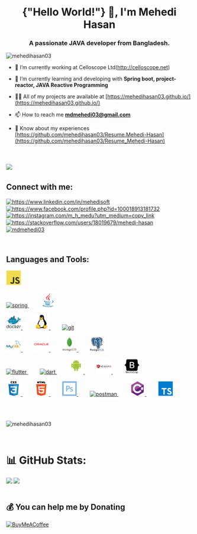 <h1 align="center">{"Hello World!"} 👋, I'm Mehedi Hasan</h1>
<h3 align="center">A passionate JAVA developer from Bangladesh.</h3>

<p align="left"> <img src="https://komarev.com/ghpvc/?username=mehedihasan03&label=Profile%20views&color=0e75b6&style=flat" alt="mehedihasan03" /> </p>

</a> </p>

- 🔭 I’m currently working at Celloscope Ltd(http://celloscope.net)

- 🌱 I’m currently learning and developing with **Spring boot, project-reactor, JAVA Reactive Programming**

- 👨‍💻 All of my projects are available at [https://mehedihasan03.github.io/](https://mehedihasan03.github.io/)

- 📫 How to reach me **mdmehedi03@gmail.com**

- 📄 Know about my experiences [https://github.com/mehedihasan03/Resume.Mehedi-Hasan](https://github.com/mehedihasan03/Resume_Mehedi-Hasan)

<br />
<h3><img src='https://raw.githubusercontent.com/ShahriarShafin/ShahriarShafin/main/Assets/handshake.gif' width="100px"></h3>
<h2 align="left">Connect with me:</h2>
<p align="left">
<a href="https://linkedin.com/in/https://www.linkedin.com/in/mehedisoft" target="blank"><img align="center" src="https://raw.githubusercontent.com/rahuldkjain/github-profile-readme-generator/master/src/images/icons/Social/linked-in-alt.svg" alt="https://www.linkedin.com/in/mehedisoft" height="30" width="40" /></a>
&nbsp;
&nbsp;
&nbsp;
&nbsp;
<a href="https://fb.com/https://www.facebook.com/profile.php?id=100018913181732" target="blank"><img align="center" src="https://raw.githubusercontent.com/rahuldkjain/github-profile-readme-generator/master/src/images/icons/Social/facebook.svg" alt="https://www.facebook.com/profile.php?id=100018913181732" height="30" width="40" /></a> 
&nbsp;
&nbsp;
&nbsp;
&nbsp;
<a href="https://instagram.com/https://instagram.com/m_h_medu?utm_medium=copy_link" target="blank"><img align="center" src="https://raw.githubusercontent.com/rahuldkjain/github-profile-readme-generator/master/src/images/icons/Social/instagram.svg" alt="https://instagram.com/m_h_medu?utm_medium=copy_link" height="30" width="40" /></a>
&nbsp;
&nbsp;
&nbsp;
&nbsp;
<a href="https://stackoverflow.com/users/https://stackoverflow.com/users/18019679/mehedi-hasan" target="blank"><img align="center" src="https://raw.githubusercontent.com/rahuldkjain/github-profile-readme-generator/master/src/images/icons/Social/stack-overflow.svg" alt="https://stackoverflow.com/users/18019679/mehedi-hasan" height="30" width="40" /></a>
&nbsp;
&nbsp;
&nbsp;
&nbsp;
<a href="https://www.hackerrank.com/mdmehedi03" target="blank"><img align="center" src="https://raw.githubusercontent.com/rahuldkjain/github-profile-readme-generator/master/src/images/icons/Social/hackerrank.svg" alt="mdmehedi03" height="30" width="40" /></a>
</p>

<br />

<h2 align="left">Languages and Tools:</h2>
<p align="left">

<a href="https://developer.mozilla.org/en-US/docs/Web/JavaScript" target="_blank" rel="noreferrer"> <img src="https://raw.githubusercontent.com/devicons/devicon/master/icons/javascript/javascript-original.svg" alt="javascript" width="40" height="40"/> </a>
<br />
<br />
<a href="https://spring.io/" target="_blank" rel="noreferrer"> <img src="https://www.vectorlogo.zone/logos/springio/springio-icon.svg" alt="spring" width="40" height="40"/> </a>
&nbsp;
&nbsp;
&nbsp;
&nbsp;
<a href="https://www.java.com" target="_blank" rel="noreferrer"> <img src="https://raw.githubusercontent.com/devicons/devicon/master/icons/java/java-original.svg" alt="java" width="40" height="40"/> </a>
<br />
<br />
<a href="https://www.docker.com/" target="_blank" rel="noreferrer"> <img src="https://raw.githubusercontent.com/devicons/devicon/master/icons/docker/docker-original-wordmark.svg" alt="docker" width="40" height="40"/> </a>
&nbsp;
&nbsp;
&nbsp;
&nbsp;
<a href="https://www.linux.org/" target="_blank" rel="noreferrer"> <img src="https://raw.githubusercontent.com/devicons/devicon/master/icons/linux/linux-original.svg" alt="linux" width="40" height="40"/> </a>
&nbsp;
&nbsp;
&nbsp;
&nbsp;
<a href="https://git-scm.com/" target="_blank" rel="noreferrer"> <img src="https://www.vectorlogo.zone/logos/git-scm/git-scm-icon.svg" alt="git" width="40" height="40"/> </a> 
<br />
<br />
<a href="https://www.mysql.com/" target="_blank" rel="noreferrer"> <img src="https://raw.githubusercontent.com/devicons/devicon/master/icons/mysql/mysql-original-wordmark.svg" alt="mysql" width="40" height="40"/> </a>
&nbsp;
&nbsp;
&nbsp;
&nbsp;
<a href="https://www.oracle.com/" target="_blank" rel="noreferrer"> <img src="https://raw.githubusercontent.com/devicons/devicon/master/icons/oracle/oracle-original.svg" alt="oracle" width="40" height="40"/> </a>
&nbsp;
&nbsp;
&nbsp;
&nbsp;
<a href="https://www.mongodb.com/" target="_blank" rel="noreferrer"> <img src="https://raw.githubusercontent.com/devicons/devicon/master/icons/mongodb/mongodb-original-wordmark.svg" alt="mongodb" width="40" height="40"/> </a>
&nbsp;
&nbsp;
&nbsp;
&nbsp;
<a href="https://www.postgresql.org" target="_blank" rel="noreferrer"> <img src="https://raw.githubusercontent.com/devicons/devicon/master/icons/postgresql/postgresql-original-wordmark.svg" alt="postgresql" width="40" height="40"/> </a>
<br />
<br />
<a href="https://flutter.dev" target="_blank" rel="noreferrer"> <img src="https://www.vectorlogo.zone/logos/flutterio/flutterio-icon.svg" alt="flutter" width="40" height="40"/> </a>
&nbsp;
&nbsp;
&nbsp;
&nbsp;
<a href="https://dart.dev" target="_blank" rel="noreferrer"> <img src="https://www.vectorlogo.zone/logos/dartlang/dartlang-icon.svg" alt="dart" width="40" height="40"/> </a>
&nbsp;
&nbsp;
&nbsp;
&nbsp;
<a href="https://developer.android.com" target="_blank" rel="noreferrer"> <img src="https://raw.githubusercontent.com/devicons/devicon/master/icons/android/android-original-wordmark.svg" alt="android" width="40" height="40"/> </a>
&nbsp;
&nbsp;
&nbsp;
&nbsp;
<a href="https://angular.io" target="_blank" rel="noreferrer"> <img src="https://raw.githubusercontent.com/devicons/devicon/master/icons/angularjs/angularjs-original-wordmark.svg" alt="angularjs" width="40" height="40"/> </a>
&nbsp;
&nbsp;
&nbsp;
&nbsp;
<a href="https://getbootstrap.com" target="_blank" rel="noreferrer"> <img src="https://raw.githubusercontent.com/devicons/devicon/master/icons/bootstrap/bootstrap-plain-wordmark.svg" alt="bootstrap" width="40" height="40"/> </a>
<br />
<br />
<a href="https://www.w3schools.com/css/" target="_blank" rel="noreferrer"> <img src="https://raw.githubusercontent.com/devicons/devicon/master/icons/css3/css3-original-wordmark.svg" alt="css3" width="40" height="40"/> </a>
&nbsp;
&nbsp;
&nbsp;
&nbsp;
<a href="https://www.w3.org/html/" target="_blank" rel="noreferrer"> <img src="https://raw.githubusercontent.com/devicons/devicon/master/icons/html5/html5-original-wordmark.svg" alt="html5" width="40" height="40"/> </a>
&nbsp;
&nbsp;
&nbsp;
&nbsp;
<a href="https://www.photoshop.com/en" target="_blank" rel="noreferrer"> <img src="https://raw.githubusercontent.com/devicons/devicon/master/icons/photoshop/photoshop-line.svg" alt="photoshop" width="40" height="40"/> </a>
&nbsp;
&nbsp;
&nbsp;
&nbsp;
<a href="https://postman.com" target="_blank" rel="noreferrer"> <img src="https://www.vectorlogo.zone/logos/getpostman/getpostman-icon.svg" alt="postman" width="40" height="40"/> </a>
&nbsp;
&nbsp;
&nbsp;
&nbsp;
<a href="https://www.w3schools.com/cs/" target="_blank" rel="noreferrer"> <img src="https://raw.githubusercontent.com/devicons/devicon/master/icons/csharp/csharp-original.svg" alt="csharp" width="40" height="40"/> </a>
&nbsp;
&nbsp;
&nbsp;
&nbsp;
<a href="https://www.typescriptlang.org/" target="_blank" rel="noreferrer"> <img src="https://raw.githubusercontent.com/devicons/devicon/master/icons/typescript/typescript-original.svg" alt="typescript" width="40" height="40"/> </a>

</p>

<br />
<br />


<p><img align="center" src="https://github-readme-stats.vercel.app/api/top-langs?username=mehedihasan03&show_icons=true&locale=en&layout=compact" alt="mehedihasan03" /></p>

<br />

# 📊 GitHub Stats:
![](https://github-readme-stats.vercel.app/api?username=mehedihasan03&theme=great-gatsby&hide_border=false&include_all_commits=true&count_private=true&show_icons=true)
![](https://github-readme-streak-stats.herokuapp.com/?user=mehedihasan03&theme=great-gatsby&hide_border=false)<br/>
<br />

## 💰 You can help me by Donating
  [![BuyMeACoffee](https://img.shields.io/badge/Buy%20Me%20a%20Coffee-ffdd00?style=for-the-badge&logo=buy-me-a-coffee&logoColor=black)](https://www.buymeacoffee.com/mehedihasan03)
